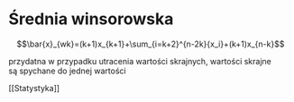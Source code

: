 # Średnia winsorowska

$$\bar{x}_{wk}=(k+1)x_{k+1}+\sum_{i=k+2}^{n-2k}{x_i}+(k+1)x_{n-k}$$

przydatna w przypadku utracenia wartości skrajnych, wartości skrajne są spychane do jednej wartości

[[Statystyka]]
